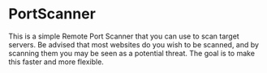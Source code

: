 # PortScanner
This is a simple Remote Port Scanner that you can use to scan target servers. Be advised that most websites do you wish to be scanned, and by scanning them you may be seen as a potential threat. The goal is to make this faster and more flexible.
